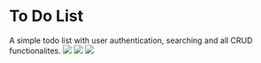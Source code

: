 # To Do List
A simple todo list with user authentication, searching and  all CRUD functionalites.
<img src = "https://github.com/deadlyaman/To-do-List-Django/blob/main/images/fig0.png">
<img src = "https://github.com/deadlyaman/To-do-List-Django/blob/main/images/fig1.png">
<img src = "https://github.com/deadlyaman/To-do-List-Django/blob/main/images/fig2.png">



